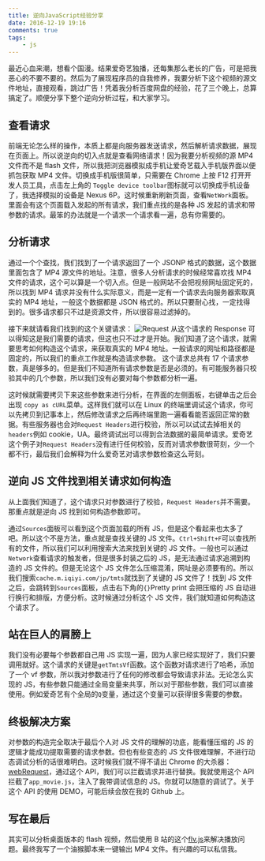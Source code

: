 ```yaml
---
title: 逆向JavaScript经验分享
date: 2016-12-19 19:16
comments: true
tags:
	- js
---
```


最近心血来潮，想看个国漫。结果爱奇艺独播，还每集那么老长的广告，可是把我恶心的不要不要的。然后为了展现程序员的自我修养，我要分析下这个视频的源文件地址，直接观看，跳过广告！凭着我分析百度网盘的经验，花了三个晚上，总算搞定了。顺便分享下整个逆向分析过程，和大家学习。

## 查看请求

前端无论怎么样的操作，本质上都是向服务器发送请求，然后解析请求数据，展现在页面上。所以说逆向的切入点就是查看网络请求！因为我要分析视频的源 MP4 文件而不是 flash 文件，所以我把浏览器模拟成手机让爱奇艺载入手机版界面以便抓包获取 MP4 文件。切换成手机版很简单，只需要在 Chrome 上按 F12 打开开发人员工具，点击左上角的 `Toggle device toolbar`图标就可以切换成手机设备了，我选择模拟的设备是 Nexus 6P。这时候重新刷新页面，查看`NetWork`面板。里面会有这个页面载入发起的所有请求，我们重点找的是各种 JS 发起的请求和带参数的请求。最笨的办法就是一个请求一个请求看一遍，总有你需要的。

## 分析请求

通过一个个查找，我们找到了一个请求返回了一个 JSONP 格式的数据，这个数据里面包含了 MP4 源文件的地址。注意，很多人分析请求的时候经常喜欢找 MP4 文件的请求，这个可以算是一个切入点。但是一般网站不会把视频网址固定死的，所以找到 MP4 请求并没有什么实际意义，而是一定有一个请求去向服务器索取真实的 MP4 地址，一般这个数据都是 JSON 格式的。所以只要耐心找，一定找得到的。很多请求都只不过是资源文件，所以很容易过滤掉的。

接下来就请看我们找到的这个关键请求：
![Request](https://cloud.githubusercontent.com/assets/1191834/21312326/fd23902c-c5b0-11e6-8281-bb272dd95033.png)
从这个请求的 Response 可以得知这是我们需要的请求，但这也只不过才是开始。我们知道了这个请求，就需要思考如何构造这个请求，来获取真实的 MP4 地址。一般请求的网址和路径都是固定的，所以我们的重点工作就是构造请求参数。
这个请求总共有 17 个请求参数，真是够多的。但是我们不知道所有请求参数是否是必须的。有可能服务器只校验其中的几个参数，所以我们没有必要对每个参数都分析一遍。

这时候就需要拷贝下来这些参数来进行分析，在界面的左侧面板，右键单击之后会出现 `copy as cURL`菜单。这样我们就可以在 Linux 的终端里调试这个请求，你可以先拷贝到记事本上，然后修改请求之后再终端里跑一遍看看能否返回正常的数据。有些服务器也会对`Request Headers`进行校验，所以可以试试去掉相关的`headers`例如 cookie，UA。最终调试出可以得到合法数据的最简单请求。爱奇艺这个例子对`Request Headers`没有进行任何校验，反而对请求参数很苛刻，少一个都不行，最后我们会解释为什么爱奇艺对请求参数检查这么苛刻。

## 逆向 JS 文件找到相关请求如何构造

从上面我们知道了，这个请求只对参数进行了校验，`Request Headers`并不需要。那重点就是逆向 JS 找到如何构造参数即可。

通过`Sources`面板可以看到这个页面加载的所有 JS，但是这个看起来也太多了吧。所以这个不是方法，重点就是查找关键的 JS 文件。`Ctrl+Shift+F`可以查找所有的文件，所以我们可以利用搜索大法来找到关键的 JS 文件。一般也可以通过`Network`查看请求的触发者，但是很多封装之后的 JS，是无法通过请求追溯到构造的 JS 文件的。但是无论这个 JS 文件怎么压缩混淆，网址是必须要有的。所以我们搜索`cache.m.iqiyi.com/jp/tmts`就找到了关键的 JS 文件了！找到 JS 文件之后，会跳转到`Sources`面板，点击右下角的`{}`Pretty print 会把压缩的 JS 自动进行换行和排版，方便分析。这时候通过分析这个 JS 文件，我们就知道如何构造这个请求了。

## 站在巨人的肩膀上

我们没有必要每个参数都自己用 JS 实现一遍，因为人家已经实现好了，我们只要调用就好。这个请求的关键是`getTmtsVf`函数。这个函数对请求进行了哈希，添加了一个 vf 参数，所以我对参数进行了任何的修改都会导致请求非法。无论怎么实现的 JS，有些参数只能通过全局变量来共享，所以对于那些参数，我们可以直接使用。例如爱奇艺有个全局的`Q`变量，通过这个变量可以获得很多需要的参数。

## 终极解决方案

对参数的构造完全取决于最后个人对 JS 文件的理解的功底，能看懂压缩的 JS 的逻辑才能成功提取需要的请求参数。但也有些变态的 JS 文件很难理解，不进行动态调试分析的话很难明白。这时候我们就不得不请出 Chrome 的大杀器：[webRequest](https://developer.chrome.com/extensions/webRequest)，通过这个 API，我们可以拦截请求并进行替换。我就使用这个 API 拦截了`app_movie.js`，注入了我带调试信息的 JS。你就可以随意的调试了。关于这个 API 的使用 DEMO，可能后续会放在我的 Github 上。

## 写在最后

其实可以分析桌面版本的 flash 视频，然后使用 B 站的这个[flv.js](https://github.com/Bilibili/flv.js)来解决播放问题。最终我写了一个油猴脚本来一键输出 MP4 文件。有兴趣的可以私信我。
